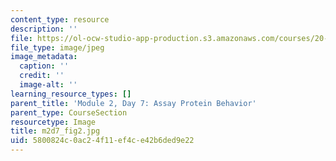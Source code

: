 ```yaml
---
content_type: resource
description: ''
file: https://ol-ocw-studio-app-production.s3.amazonaws.com/courses/20-109-laboratory-fundamentals-in-biological-engineering-spring-2010/5800824c0ac24f11ef4ce42b6ded9e22_m2d7_fig2.jpg
file_type: image/jpeg
image_metadata:
  caption: ''
  credit: ''
  image-alt: ''
learning_resource_types: []
parent_title: 'Module 2, Day 7: Assay Protein Behavior'
parent_type: CourseSection
resourcetype: Image
title: m2d7_fig2.jpg
uid: 5800824c-0ac2-4f11-ef4c-e42b6ded9e22
---
```

